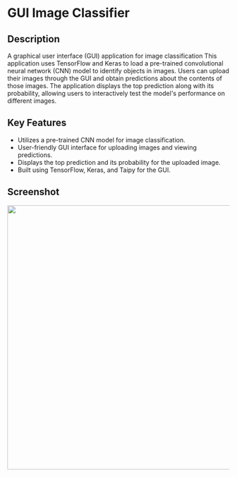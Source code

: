 #  GUI Image Classifier


## Description

A graphical user interface (GUI) application for image classification  This application uses TensorFlow and Keras to load a pre-trained convolutional neural network (CNN) model to identify objects in images. Users can upload their images through the GUI and obtain predictions about the contents of those images. The application displays the top prediction along with its probability, allowing users to interactively test the model's performance on different images.

## Key Features

- Utilizes a pre-trained CNN model for image classification.
- User-friendly GUI interface for uploading images and viewing predictions.
- Displays the top prediction and its probability for the uploaded image.
- Built using TensorFlow, Keras, and Taipy for the GUI.

## Screenshot

<img src="ml_gui_app/starterFiles/Screenshot 1445-06-08 at 1.06.55 AM.png" width=600px>

